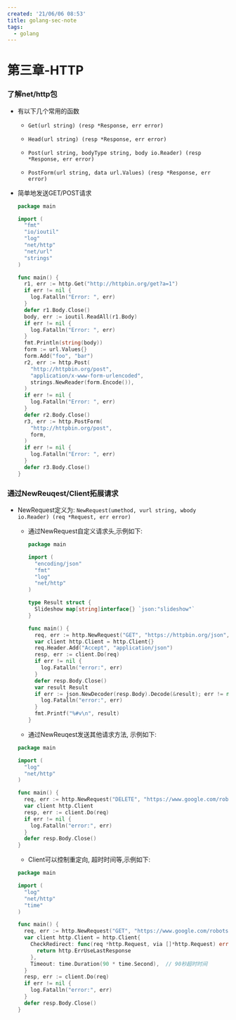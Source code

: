 ```yaml
---
created: '21/06/06 08:53'
title: golang-sec-note
tags:
  - golang
---
```



# 第三章-HTTP

### 了解net/http包

- 有以下几个常用的函数

  - `Get(url string) (resp *Response, err error)`

  - `Head(url string) (resp *Response, err error)`

  - `Post(url string, bodyType string, body io.Reader) (resp *Response, err error)`

  - `PostForm(url string, data url.Values) (resp *Response, err error)`

- 简单地发送GET/POST请求

   ```Go
   package main
   
   import (
     "fmt"
     "io/ioutil"
     "log"
     "net/http"
     "net/url"
     "strings"
   )
   
   func main() {
     r1, err := http.Get("http://httpbin.org/get?a=1")
     if err != nil {
       log.Fatalln("Error: ", err)
     }
     defer r1.Body.Close()
     body, err := ioutil.ReadAll(r1.Body)
     if err != nil {
       log.Fatalln("Error: ", err)
     }
     fmt.Println(string(body))
     form := url.Values{}
     form.Add("foo", "bar")
     r2, err := http.Post(
       "http://httpbin.org/post",
       "application/x-www-form-urlencoded",
       strings.NewReader(form.Encode()),
     )
     if err != nil {
       log.Fatalln("Error: ", err)
     }
     defer r2.Body.Close()
     r3, err := http.PostForm(
       "http://httpbin.org/post",
       form,
     )
     if err != nil {
       log.Fatalln("Error: ", err)
     }
     defer r3.Body.Close()
   }
   
   ```


### 通过NewReuqest/Client拓展请求

- NewRequest定义为: `NewRequest(umethod, vurl string, wbody io.Reader) (req *Request, err error)`

  - 通过NewRequest自定义请求头,示例如下:

     ```Go
     package main
     
     import (
       "encoding/json"
       "fmt"
       "log"
       "net/http"
     )
     
     type Result struct {
       Slideshow map[string]interface{} `json:"slideshow"`
     }
     
     func main() {
       req, err := http.NewRequest("GET", "https://httpbin.org/json", nil)
       var client http.Client = http.Client{}
       req.Header.Add("Accept", "application/json")
       resp, err := client.Do(req)
       if err != nil {
         log.Fatalln("error:", err)
       }
       defer resp.Body.Close()
       var result Result
       if err := json.NewDecoder(resp.Body).Decode(&result); err != nil {
         log.Fatalln("error:", err)
       }
       fmt.Printf("%#v\n", result)
     }
     ```


  - 通过NewReuqest发送其他请求方法, 示例如下:

   ```Go
   package main
   
   import (
     "log"
     "net/http"
   )
   
   func main() {
     req, err := http.NewRequest("DELETE", "https://www.google.com/robots.txt", nil)
     var client http.Client
     resp, err := client.Do(req)
     if err != nil {
       log.Fatalln("error:", err)
     }
     defer resp.Body.Close()
   }
   
   ```


  - Client可以控制重定向, 超时时间等,示例如下:

   ```Go
   package main
   
   import (
     "log"
     "net/http"
     "time"
   )
   
   func main() {
     req, err := http.NewRequest("GET", "https://www.google.com/robots.txt", nil)
     var client http.Client = http.Client{
       CheckRedirect: func(req *http.Request, via []*http.Request) error {  // 禁止重定向
         return http.ErrUseLastResponse
       },
       Timeout: time.Duration(90 * time.Second),  // 90秒超时时间
     }
     resp, err := client.Do(req)
     if err != nil {
       log.Fatalln("error:", err)
     }
     defer resp.Body.Close()
   }
   
   ```

